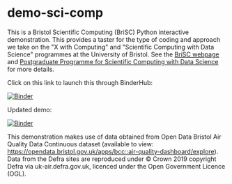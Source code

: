 # demo-sci-comp

This is a Bristol Scientific Computing (BriSC) Python interactive demonstration. This provides a taster for the type of coding and approach we take on the "X with Computing" and "Scientific Computing with Data Science" programmes at the University of Bristol. See the [BriSC webpage](https://brisc.blogs.bristol.ac.uk/) and [Postgraduate Programme for Scientific Computing with Data Science](https://www.bristol.ac.uk/study/postgraduate/taught/msc-scientific-computing-with-data-science/) for more details.

Click on this link to launch this through BinderHub:

[![Binder](https://mybinder.org/badge_logo.svg)](https://mybinder.org/v2/gh/bri-sc/demo-sci-comp.git/HEAD?urlpath=tree/01_Demo_Scientific_Computing.ipynb)

Updated demo:

[![Binder](https://mybinder.org/badge_logo.svg)](https://mybinder.org/v2/gh/bri-sc/demo-sci-comp/Updates-July-2025?urlpath=%2Fdoc%2Ftree%2F01_Demo_Scientific_Computing_v2.ipynb)

This demonstration makes use of data obtained from Open Data Bristol Air Quality Data Continuous dataset (available to view: https://opendata.bristol.gov.uk/apps/bcc::air-quality-dashboard/explore). Data from the Defra sites are reproduced under © Crown 2019 copyright Defra via uk-air.defra.gov.uk, licenced under the Open Government Licence (OGL).
